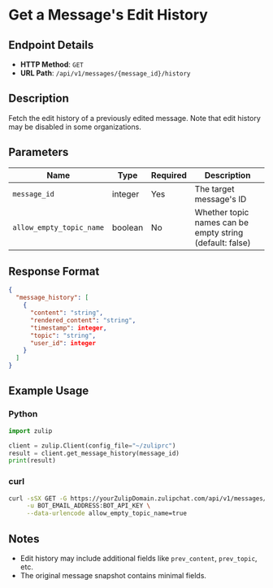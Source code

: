 # Get a Message's Edit History

## Endpoint Details
- **HTTP Method**: `GET`
- **URL Path**: `/api/v1/messages/{message_id}/history`

## Description
Fetch the edit history of a previously edited message. Note that edit history may be disabled in some organizations.

## Parameters
| Name | Type | Required | Description |
|------|------|----------|-------------|
| `message_id` | integer | Yes | The target message's ID |
| `allow_empty_topic_name` | boolean | No | Whether topic names can be empty string (default: false) |

## Response Format
```json
{
  "message_history": [
    {
      "content": "string",
      "rendered_content": "string",
      "timestamp": integer,
      "topic": "string",
      "user_id": integer
    }
  ]
}
```

## Example Usage

### Python
```python
import zulip

client = zulip.Client(config_file="~/zuliprc")
result = client.get_message_history(message_id)
print(result)
```

### curl
```bash
curl -sSX GET -G https://yourZulipDomain.zulipchat.com/api/v1/messages/43/history \
     -u BOT_EMAIL_ADDRESS:BOT_API_KEY \
     --data-urlencode allow_empty_topic_name=true
```

## Notes
- Edit history may include additional fields like `prev_content`, `prev_topic`, etc.
- The original message snapshot contains minimal fields.